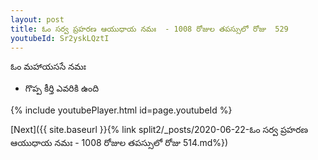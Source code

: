 ```yaml
---
layout: post
title: ఓం సర్వ ప్రహరణ ఆయుధాయ నమః  - 1008 రోజుల తపస్సులో రోజు  529
youtubeId: Sr2yskLQztI
---
```

 
 
 ఓం మహాయససే నమః  
 
 -  గొప్ప కీర్తి ఎవరికి ఉంది 
 
  
 
  
 
 
 
 
 
 


{% include youtubePlayer.html id=page.youtubeId %}
 
[Next]({{ site.baseurl }}{% link  split2/_posts/2020-06-22-ఓం సర్వ ప్రహరణ ఆయుధాయ నమః  - 1008 రోజుల తపస్సులో రోజు  514.md%})
 
